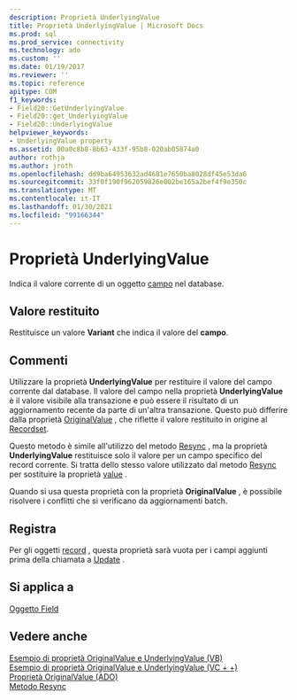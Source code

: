 ```yaml
---
description: Proprietà UnderlyingValue
title: Proprietà UnderlyingValue | Microsoft Docs
ms.prod: sql
ms.prod_service: connectivity
ms.technology: ado
ms.custom: ''
ms.date: 01/19/2017
ms.reviewer: ''
ms.topic: reference
apitype: COM
f1_keywords:
- Field20::GetUnderlyingValue
- Field20::get_UnderlyingValue
- Field20::UnderlyingValue
helpviewer_keywords:
- UnderlyingValue property
ms.assetid: 00a0c8b8-8b63-433f-95b8-020ab05874a0
author: rothja
ms.author: jroth
ms.openlocfilehash: dd9ba64953632ad4681e7650ba8028df45e53da6
ms.sourcegitcommit: 33f0f190f962059826e002be165a2bef4f9e350c
ms.translationtype: MT
ms.contentlocale: it-IT
ms.lasthandoff: 01/30/2021
ms.locfileid: "99166344"
---
```

# <a name="underlyingvalue-property"></a>Proprietà UnderlyingValue
Indica il valore corrente di un oggetto [campo](./field-object.md) nel database.  
  
## <a name="return-value"></a>Valore restituito  
 Restituisce un valore **Variant** che indica il valore del **campo**.  
  
## <a name="remarks"></a>Commenti  
 Utilizzare la proprietà **UnderlyingValue** per restituire il valore del campo corrente dal database. Il valore del campo nella proprietà **UnderlyingValue** è il valore visibile alla transazione e può essere il risultato di un aggiornamento recente da parte di un'altra transazione. Questo può differire dalla proprietà [OriginalValue](./originalvalue-property-ado.md) , che riflette il valore restituito in origine al [Recordset](./recordset-object-ado.md).  
  
 Questo metodo è simile all'utilizzo del metodo [Resync](./resync-method.md) , ma la proprietà **UnderlyingValue** restituisce solo il valore per un campo specifico del record corrente. Si tratta dello stesso valore utilizzato dal metodo [Resync](./resync-method.md) per sostituire la proprietà [value](./value-property-ado.md) .  
  
 Quando si usa questa proprietà con la proprietà **OriginalValue** , è possibile risolvere i conflitti che si verificano da aggiornamenti batch.  
  
## <a name="record"></a>Registra  
 Per gli oggetti [record](./record-object-ado.md) , questa proprietà sarà vuota per i campi aggiunti prima della chiamata a [Update](./update-method.md) .  
  
## <a name="applies-to"></a>Si applica a  
 [Oggetto Field](./field-object.md)  
  
## <a name="see-also"></a>Vedere anche  
 [Esempio di proprietà OriginalValue e UnderlyingValue (VB)](./originalvalue-and-underlyingvalue-properties-example-vb.md)   
 [Esempio di proprietà OriginalValue e UnderlyingValue (VC + +)](./originalvalue-and-underlyingvalue-properties-example-vc.md)   
 [Proprietà OriginalValue (ADO)](./originalvalue-property-ado.md)   
 [Metodo Resync](./resync-method.md)